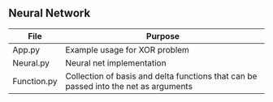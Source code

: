 ## Neural Network

| File        | Purpose                                                                              |
|-------------|--------------------------------------------------------------------------------------|
| App.py      | Example usage for XOR problem                                                        |
| Neural.py   | Neural net implementation                                                            |
| Function.py | Collection of basis and delta functions that can be passed into the net as arguments |
